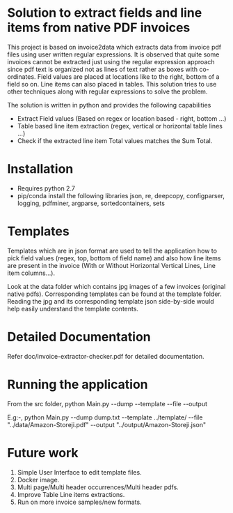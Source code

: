 Solution to extract fields and line items from native PDF invoices
===========================================================

This project is based on invoice2data which extracts data from invoice pdf files using user written regular expressions. It is observed that quite some invoices cannot be extracted just using the regular expression approach since pdf text is organized not as lines of text rather as boxes with co-ordinates. Field values are placed at locations like to the right, bottom of a field so on. Line items can also placed in tables. This solution tries to use other techniques along with regular expressions to solve the problem.

The solution is written in python and provides the following capabilities

 *  Extract Field values (Based on regex or location based - right, bottom ...) 
 *  Table based line item extraction (regex, vertical or horizontal table lines ...) 
 *  Check if the extracted line item Total values matches the Sum Total. 

Installation
============

- Requires python 2.7
- pip/conda install the following libraries
	json, re, deepcopy, configparser, logging, pdfminer, argparse, sortedcontainers, sets

Templates
=========

Templates which are in json format are used to tell the application how to pick field values (regex, top, bottom of field name) and also how line items are present in the invoice (With or Without Horizontal Vertical Lines, Line item columns…).

Look at the data folder which contains jpg images of a few invoices (original native pdfs). Corresponding templates can be found at the template folder.
Reading the jpg and its corresponding template json side-by-side would help easily understand the template contents.

Detailed Documentation
======================
Refer doc/invoice-extractor-checker.pdf for detailed documentation.


Running the application
=======================

From the src folder, 
python Main.py --dump <PDF text content dump to file> --template <Location of folder where templates are placed> --file <Location of PDF> --output <Location to output extracted contents as json>

E.g:-,
python Main.py --dump dump.txt --template ../template/ --file "../data/Amazon-Storeji.pdf" --output "../output/Amazon-Storeji.json"


Future work
===========
1. Simple User Interface to edit template files.
2. Docker image.
3. Multi page/Multi header occurrences/Multi header pdfs.
4. Improve Table Line items extractions.
5. Run on more invoice samples/new formats.
